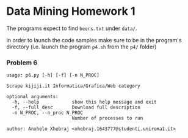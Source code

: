# Data Mining Homework 1

The programs expect to find `beers.txt` under `data/`.

In order to launch the code samples make sure to be in the program's
directory (i.e. launch the program `p4.sh` from the `p4/` folder)


### Problem 6

```
usage: p6.py [-h] [-f] [-n N_PROC]

Scrape kijiji.it Informatica/Grafica/Web category

optional arguments:
  -h, --help            show this help message and exit
  -f, --full_desc       Download full description
  -n N_PROC, --n_proc N_PROC
                        Number of processes to run
```


```
author: Anxhelo Xhebraj <xhebraj.1643777@studenti.uniroma1.it>
```
